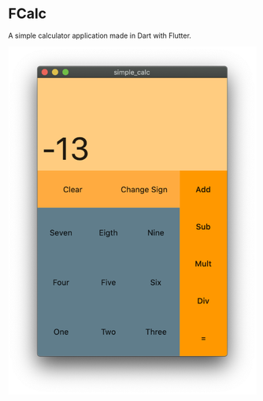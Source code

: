 # FCalc
 A simple calculator application made in Dart with Flutter.
 
 ![Application screenshot running in MacOS](screens/ss.png)
